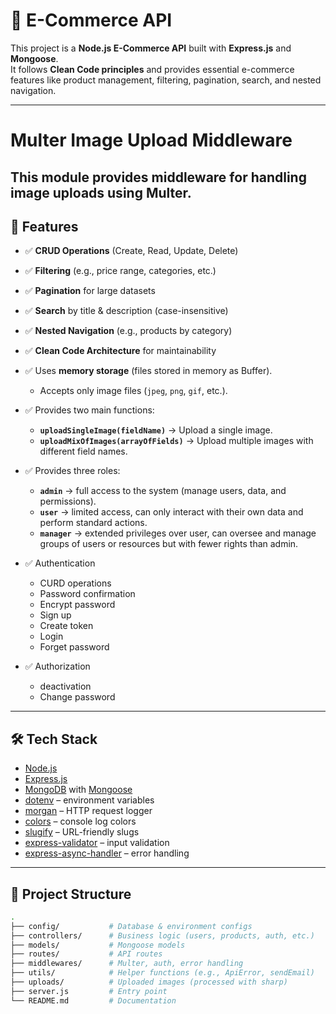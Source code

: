 # 🛒 E-Commerce API

This project is a **Node.js E-Commerce API** built with **Express.js** and **Mongoose**.  
It follows **Clean Code principles** and provides essential e-commerce features like product management, filtering, pagination, search, and nested navigation.

---
# Multer Image Upload Middleware

This module provides middleware for handling image uploads using **Multer**.
---

## 🚀 Features
- ✅ **CRUD Operations** (Create, Read, Update, Delete)  
- ✅ **Filtering** (e.g., price range, categories, etc.)  
- ✅ **Pagination** for large datasets  
- ✅ **Search** by title & description (case-insensitive)  
- ✅ **Nested Navigation** (e.g., products by category)  
- ✅ **Clean Code Architecture** for maintainability
- ✅ Uses **memory storage** (files stored in memory as Buffer).
     - Accepts only image files (`jpeg`, `png`, `gif`, etc.).
- ✅ Provides two main functions:
  - **`uploadSingleImage(fieldName)`** → Upload a single image.
  - **`uploadMixOfImages(arrayOfFields)`** → Upload multiple images with different field names.
- ✅ Provides three roles:
  - **`admin`** → full access to the system (manage users, data, and permissions).
  - **`user`** → limited access, can only interact with their own data and perform standard actions.
  - **`manager`** → extended privileges over user, can oversee and manage groups of users or resources but with fewer rights than admin.
- ✅ Authentication
   - CURD operations
   - Password confirmation
   - Encrypt password
   - Sign up
   - Create token
   - Login
   - Forget password
 
- ✅ Authorization
    - deactivation
    - Change password
  
  


---

## 🛠️ Tech Stack
- [Node.js](https://nodejs.org/)  
- [Express.js](https://expressjs.com/)  
- [MongoDB](https://www.mongodb.com/) with [Mongoose](https://mongoosejs.com/)  
- [dotenv](https://www.npmjs.com/package/dotenv) – environment variables  
- [morgan](https://www.npmjs.com/package/morgan) – HTTP request logger  
- [colors](https://www.npmjs.com/package/colors) – console log colors  
- [slugify](https://www.npmjs.com/package/slugify) – URL-friendly slugs  
- [express-validator](https://express-validator.github.io/) – input validation  
- [express-async-handler](https://www.npmjs.com/package/express-async-handler) – error handling  


---

## 📂 Project Structure

```bash
.
├── config/           # Database & environment configs
├── controllers/      # Business logic (users, products, auth, etc.)
├── models/           # Mongoose models
├── routes/           # API routes
├── middlewares/      # Multer, auth, error handling
├── utils/            # Helper functions (e.g., ApiError, sendEmail)
├── uploads/          # Uploaded images (processed with sharp)
├── server.js         # Entry point
└── README.md         # Documentation


